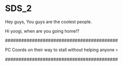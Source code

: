 # SDS_2
Hey guys, You guys are the coolest people.

Hi yoogi, when are you going home!?

##########################################

PC Coords on their way to stall without helping anyone 💀 

##########################################
